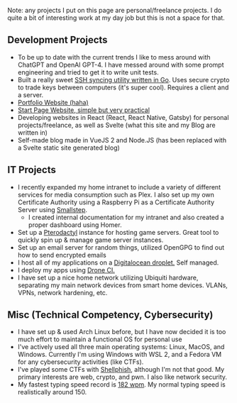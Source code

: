 Note: any projects I put on this page are personal/freelance projects. I do quite a bit of interesting work at my day job but this is not a space for that.

## Development Projects

- To be up to date with the current trends I like to mess around with ChatGPT and OpenAI GPT-4. I have messed around with some prompt engineering and tried to get it to write unit tests.
- Built a really sweet [SSH syncing utility written in Go](https://github.com/therealpaulgg/ssh-sync). Uses secure crypto to trade keys between computers (it's super cool). Requires a client and a server.
- [Portfolio Website (haha)](https://github.com/therealpaulgg/portfolio-svelte)
- [Start Page Website, simple but very practical](https://github.com/therealpaulgg/browser-startpage-redux)
- Developing websites in React (React, React Native, Gatsby) for personal projects/freelance, as well as Svelte (what this site and my Blog are written in)
- Self-made blog made in VueJS 2 and Node.JS (has been replaced with a Svelte static site generated blog)

## IT Projects

- I recently expanded my home intranet to include a variety of different services for media consumption such as Plex. I also set up my own Certificate Authority using a Raspberry Pi as a Certificate Authority Server using [Smallstep](https://smallstep.com/cli/).
    - I created internal documentation for my intranet and also created a proper dashboard using Homer.
- Set up a [Pterodactyl](https://pterodactyl.io/) instance for hosting game servers. Great 
tool to quickly spin up & manage game server instances.
- Set up an email server for random things, utilized OpenGPG to find out how to send encrypted emails
- I host all of my applications on a [Digitalocean droplet.](https://digitalocean.com) Self managed.
- I deploy my apps using [Drone CI.](https://www.drone.io/)
- I have set up a nice home network utilizing Ubiquiti hardware, separating my main network devices from smart home devices. VLANs, VPNs, network hardening, etc.

## Misc (Technical Competency, Cybersecurity)

- I have set up & used Arch Linux before, but I have now decided it is too much effort to maintain a functional OS for personal use
- I've actively used all three main operating systems: Linux, MacOS, and Windows. Currently I'm using Windows with WSL 2, and a Fedora VM for any cybersecurity activities (like CTFs).
- I've played some CTFs with [Shellphish](https://ctftime.org/team/285/), although I'm not that good. My primary interests are web, crypto, and pwn. I also like network security.
- My fastest typing speed record is [182 wpm](https://static.paulgellai.dev/personal/typing_speed.png). My normal typing speed is realistically around 150.
